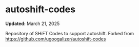 # autoshift-codes

**Updated:** March 21, 2025

Repository of SHiFT Codes to support autoshift. Forked from https://github.com/ugoogalizer/autoshift-codes

